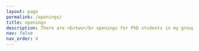 ```yaml
---
layout: page
permalink: /openings/
title: openings
description: There are <b>two</b> openings for PhD students in my group at UAB starting in <b>Spring 2025</b> or <b>Fall 2025</b>. Please send your research interests along with your CV to my email (<a href='mailto:shenj@uab.edu'>shenj@uab.edu</a>) if you are interested in joining.
nav: false
nav_order: 4
---
```

